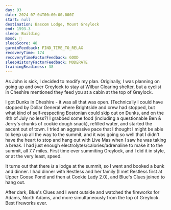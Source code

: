 ```yaml
---
day: 93
date: 2024-07-04T00:00:00.000Z
start: null
destination: Bascom Lodge, Mount Greylock
end: 1593.3
sleep: Building
mood: 🙂
sleepScore: 48
garminFeedback: FIND_TIME_TO_RELAX
recoveryTime: 174
recoveryTimeFactorFeedback: GOOD
sleepHistoryFactorFeedback: MODERATE
trainingReadiness: 38
---
```

As John is sick, I decided to modify my plan. Originally, I was planning on going up and over Greylock to stay at Wilbur Clearing shelter, but a cyclist in Cheshire mentioned they feed you at a cabin at the top of Greylock.

I got Dunks in Cheshire - it was all that was open. (Technically I could have stopped by Dollar General where Brightside and crew had stopped, but what kind of self-respecting Bostonian could skip out on Dunks, and on the 4th of July no less?) I grabbed some food (including a questionable Ben & Jerry's chunks of cookie dough snack), refilled water, and started the ascent out of town. I tried an aggressive pace that I thought I might be able to keep up all the way to the summit, and it was going so well that I didn't have the heart to stop and hang out with Live Mas when I saw he was taking a break. I had just enough electrolytes/calories/adrenaline to make it to the summit, all 7.7 miles. First time ever summiting Greylock, and I did it in style, or at the very least, speed.

It turns out that there *is* a lodge at the summit, so I went and booked a bunk and dinner. I had dinner with Restless and her family (I met Restless first at Upper Goose Pond and then at Cookie Lady 2.0), and Blue's Clues joined to hang out.

After dark, Blue's Clues and I went outside and watched the fireworks for Adams, North Adams, and more simultaneously from the top of Greylock. Best fireworks ever.
